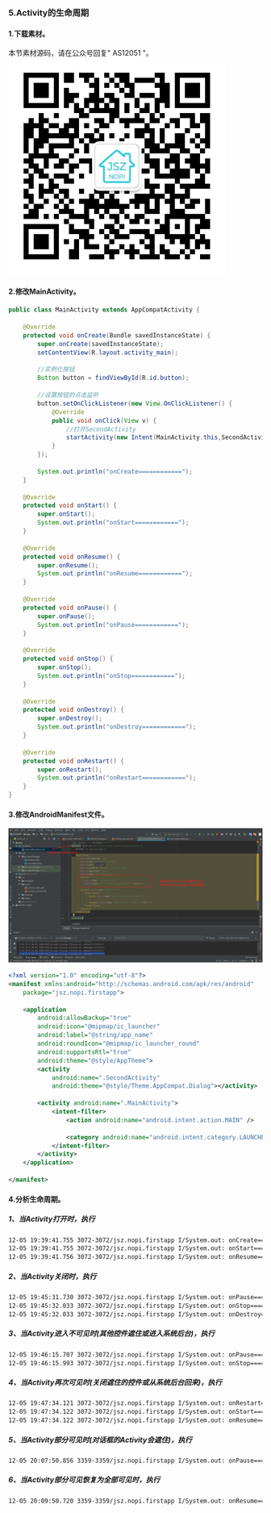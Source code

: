 ### 5.Activity的生命周期
#### 1.下载素材。
本节素材源码，请在公众号回复" AS12051 "。
![title](https://raw.githubusercontent.com/JSZNopi/JSZImage/master/gitnote/2019/10/30/WXCODE-1572446034519.jpeg)

#### 2.修改MainActivity。
```java
public class MainActivity extends AppCompatActivity {

    @Override
    protected void onCreate(Bundle savedInstanceState) {
        super.onCreate(savedInstanceState);
        setContentView(R.layout.activity_main);

        //实例化按钮
        Button button = findViewById(R.id.button);

        //设置按钮的点击监听
        button.setOnClickListener(new View.OnClickListener() {
            @Override
            public void onClick(View v) {
                //打开SecondActivity
                startActivity(new Intent(MainActivity.this,SecondActivity.class));
            }
        });

        System.out.println("onCreate============");
    }

    @Override
    protected void onStart() {
        super.onStart();
        System.out.println("onStart============");
    }

    @Override
    protected void onResume() {
        super.onResume();
        System.out.println("onResume============");
    }

    @Override
    protected void onPause() {
        super.onPause();
        System.out.println("onPause============");
    }

    @Override
    protected void onStop() {
        super.onStop();
        System.out.println("onStop============");
    }

    @Override
    protected void onDestroy() {
        super.onDestroy();
        System.out.println("onDestroy============");
    }

    @Override
    protected void onRestart() {
        super.onRestart();
        System.out.println("onRestart============");
    }
}

```

#### 3.修改AndroidManifest文件。
![title](https://raw.githubusercontent.com/JSZNopi/JSZImage/master/gitnote/2019/12/05/1-1575548115602.png)
```xml
<?xml version="1.0" encoding="utf-8"?>
<manifest xmlns:android="http://schemas.android.com/apk/res/android"
    package="jsz.nopi.firstapp">

    <application
        android:allowBackup="true"
        android:icon="@mipmap/ic_launcher"
        android:label="@string/app_name"
        android:roundIcon="@mipmap/ic_launcher_round"
        android:supportsRtl="true"
        android:theme="@style/AppTheme">
        <activity
            android:name=".SecondActivity"
            android:theme="@style/Theme.AppCompat.Dialog"></activity>

        <activity android:name=".MainActivity">
            <intent-filter>
                <action android:name="android.intent.action.MAIN" />

                <category android:name="android.intent.category.LAUNCHER" />
            </intent-filter>
        </activity>
    </application>

</manifest>
```

#### 4.分析生命周期。
##### 1、当Activity打开时，执行
```xml
12-05 19:39:41.755 3072-3072/jsz.nopi.firstapp I/System.out: onCreate============
12-05 19:39:41.755 3072-3072/jsz.nopi.firstapp I/System.out: onStart============
12-05 19:39:41.756 3072-3072/jsz.nopi.firstapp I/System.out: onResume============
```
##### 2、当Activity关闭时，执行
```xml
12-05 19:45:31.730 3072-3072/jsz.nopi.firstapp I/System.out: onPause============
12-05 19:45:32.033 3072-3072/jsz.nopi.firstapp I/System.out: onStop============
12-05 19:45:32.033 3072-3072/jsz.nopi.firstapp I/System.out: onDestroy============
```

##### 3、当Activity进入不可见时(其他控件遮住或进入系统后台)，执行
```xml
12-05 19:46:15.707 3072-3072/jsz.nopi.firstapp I/System.out: onPause============
12-05 19:46:15.993 3072-3072/jsz.nopi.firstapp I/System.out: onStop============
```

##### 4、当Activity再次可见时(关闭遮住的控件或从系统后台回来)，执行
```xml
12-05 19:47:34.121 3072-3072/jsz.nopi.firstapp I/System.out: onRestart============
12-05 19:47:34.122 3072-3072/jsz.nopi.firstapp I/System.out: onStart============
12-05 19:47:34.122 3072-3072/jsz.nopi.firstapp I/System.out: onResume============
```
##### 5、当Activity部分可见时(对话框的Activity会遮住)，执行
```xml
12-05 20:07:50.856 3359-3359/jsz.nopi.firstapp I/System.out: onPause============
```

##### 6、当Activity部分可见恢复为全部可见时，执行
```xml
12-05 20:09:50.720 3359-3359/jsz.nopi.firstapp I/System.out: onResume============
```

